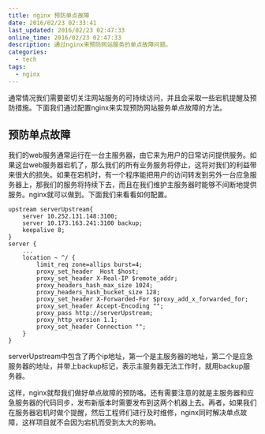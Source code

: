 ```yaml
---
title: nginx 预防单点故障
date: 2016/02/23 02:33:41
last_updated: 2016/02/23 02:47:33
online_time: 2016/02/23 02:47:33
description: 通过nginx来预防网站服务的单点故障问题。
categories:
  - tech
tags:
  - nginx
---
```


通常情况我们需要密切关注网站服务的可持续访问，并且会采取一些宕机提醒及预防措施。下面我们通过配置nginx来实现预防网站服务单点故障的方法。

## 预防单点故障
我们的web服务通常运行在一台主服务器，由它来为用户的日常访问提供服务。如果这台web服务器宕机了，那么我们的所有业务服务将停止，这将对我们的利益带来很大的损失。如果在宕机时，有一个程序能把用户的访问转发到另外一台应急服务器上，那我们的服务将持续下去，而且在我们维护主服务器时能够不间断地提供服务。nginx就可以做到。下面我们来看看如何配置。
```
upstream serverUpstream{
    server 10.252.131.148:3100;
    server 10.173.163.241:3100 backup;
    keepalive 8;
}
server {
	...
	location ~ ^/ {
        limit_req zone=allips burst=4;
        proxy_set_header  Host $host;
        proxy_set_header X-Real-IP $remote_addr;
        proxy_headers_hash_max_size 1024;
        proxy_headers_hash_bucket_size 128;
        proxy_set_header X-Forwarded-For $proxy_add_x_forwarded_for;
        proxy_set_header Accept-Encoding "";
        proxy_pass http://serverUpstream;
        proxy_http_version 1.1;
        proxy_set_header Connection "";
    }
}
```

serverUpstream中包含了两个ip地址，第一个是主服务器的地址，第二个是应急服务器的地址，并带上backup标记，表示主服务器无法工作时，就用backup服务器。

这样，nginx就帮我们做好单点故障的预防咯。还有需要注意的就是主服务器和应急服务器的代码同步，发布新版本时需要发布到这两个机器上去。再者，如果我们在服务器宕机时做个提醒，然后工程师们进行及时维修，nginx同时解决单点故障，这样项目就不会因为宕机而受到太大的影响。
